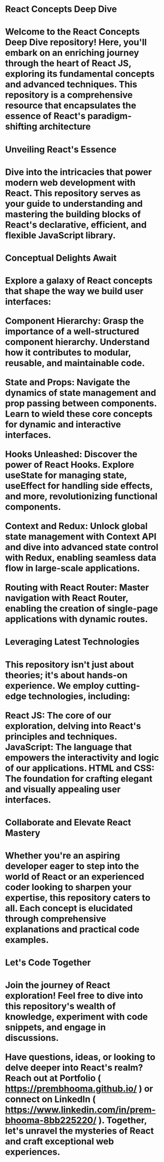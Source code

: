 <h1>React Concepts Deep Dive<h1>
Welcome to the React Concepts Deep Dive repository! Here, you'll embark on an enriching journey through the heart of React JS, exploring its fundamental concepts and advanced techniques. This repository is a comprehensive resource that encapsulates the essence of React's paradigm-shifting architecture

<h1>Unveiling React's Essence<h1>
Dive into the intricacies that power modern web development with React. This repository serves as your guide to understanding and mastering the building blocks of React's declarative, efficient, and flexible JavaScript library.

<h1>Conceptual Delights Await<h1>
Explore a galaxy of React concepts that shape the way we build user interfaces:

Component Hierarchy: Grasp the importance of a well-structured component hierarchy. Understand how it contributes to modular, reusable, and maintainable code.

State and Props: Navigate the dynamics of state management and prop passing between components. Learn to wield these core concepts for dynamic and interactive interfaces.

Hooks Unleashed: Discover the power of React Hooks. Explore useState for managing state, useEffect for handling side effects, and more, revolutionizing functional components.

Context and Redux: Unlock global state management with Context API and dive into advanced state control with Redux, enabling seamless data flow in large-scale applications.

Routing with React Router: Master navigation with React Router, enabling the creation of single-page applications with dynamic routes.

<h1>Leveraging Latest Technologies<h1>
This repository isn't just about theories; it's about hands-on experience. We employ cutting-edge technologies, including:

React JS: The core of our exploration, delving into React's principles and techniques.
JavaScript: The language that empowers the interactivity and logic of our applications.
HTML and CSS: The foundation for crafting elegant and visually appealing user interfaces.
<h1>Collaborate and Elevate React Mastery<h1>
Whether you're an aspiring developer eager to step into the world of React or an experienced coder looking to sharpen your expertise, this repository caters to all. Each concept is elucidated through comprehensive explanations and practical code examples.

<h1>Let's Code Together<h1>
Join the journey of React exploration! Feel free to dive into this repository's wealth of knowledge, experiment with code snippets, and engage in discussions.

Have questions, ideas, or looking to delve deeper into React's realm? Reach out at Portfolio ( https://prembhooma.github.io/ ) or connect on LinkedIn ( https://www.linkedin.com/in/prem-bhooma-8bb225220/ ). Together, let's unravel the mysteries of React and craft exceptional web experiences.

